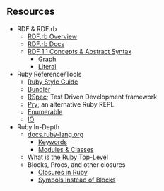 Resources
---------

* RDF & RDF.rb
  * [RDF.rb Overview](https://ruby-rdf.github.io/)
  * [RDF.rb Docs](http://rdf.greggkellogg.net/yard/_index.html)
  * [RDF 1.1 Concepts & Abstract Syntax](http://www.w3.org/TR/rdf11-concepts/)
    * [Graph](http://www.w3.org/TR/rdf11-concepts/#section-rdf-graph)
    * [Literal](http://www.w3.org/TR/rdf11-concepts/#section-Graph-Literal)
* Ruby Reference/Tools
  * [Ruby Style Guide](https://github.com/bbatsov/ruby-style-guide)
  * [Bundler](http://bundler.io/)
  * [RSpec](http://rspec.info/); Test Driven Development framework
  * [Pry](http://pryrepl.org/); an alternative Ruby REPL
  * [Enumerable](http://ruby-doc.org/core-2.2.3/Enumerable.html)
  * [IO](http://ruby-doc.org/core-2.2.3/IO.html)
* Ruby In-Depth
  * [docs.ruby-lang.org](http://docs.ruby-lang.org/en/2.2.0/)
    * [Keywords](http://docs.ruby-lang.org/en/2.2.0/keywords_rdoc.html)
    * [Modules & Classes](http://docs.ruby-lang.org/en/2.2.0/syntax/modules_and_classes_rdoc.html)
  * [What is the Ruby Top-Level](https://banisterfiend.wordpress.com/2010/11/23/what-is-the-ruby-top-level/)
  * Blocks, Procs, and other closures
    * [Closures in Ruby](https://innig.net/software/ruby/closures-in-ruby)
    * [Symbols Instead of Blocks](http://www.potstuck.com/2011/08/06/ruby-symbols-instead-of-blocks/)
